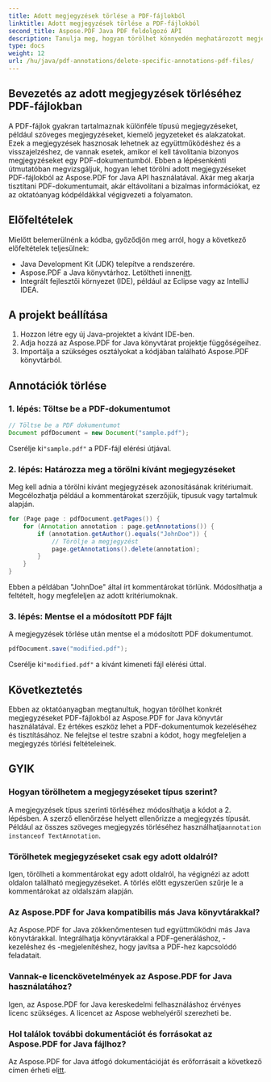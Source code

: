 ```yaml
---
title: Adott megjegyzések törlése a PDF-fájlokból
linktitle: Adott megjegyzések törlése a PDF-fájlokból
second_title: Aspose.PDF Java PDF feldolgozó API
description: Tanulja meg, hogyan törölhet könnyedén meghatározott megjegyzéseket PDF-fájlokból az Aspose.PDF for Java segítségével. Lépésről lépésre útmutató kódpéldákkal a precíz PDF-annotációk kezeléséhez.
type: docs
weight: 12
url: /hu/java/pdf-annotations/delete-specific-annotations-pdf-files/
---
```


## Bevezetés az adott megjegyzések törléséhez PDF-fájlokban

A PDF-fájlok gyakran tartalmaznak különféle típusú megjegyzéseket, például szöveges megjegyzéseket, kiemelő jegyzeteket és alakzatokat. Ezek a megjegyzések hasznosak lehetnek az együttműködéshez és a visszajelzéshez, de vannak esetek, amikor el kell távolítania bizonyos megjegyzéseket egy PDF-dokumentumból. Ebben a lépésenkénti útmutatóban megvizsgáljuk, hogyan lehet törölni adott megjegyzéseket PDF-fájlokból az Aspose.PDF for Java API használatával. Akár meg akarja tisztítani PDF-dokumentumait, akár eltávolítani a bizalmas információkat, ez az oktatóanyag kódpéldákkal végigvezeti a folyamaton.

## Előfeltételek

Mielőtt belemerülnénk a kódba, győződjön meg arról, hogy a következő előfeltételek teljesülnek:

- Java Development Kit (JDK) telepítve a rendszerére.
-  Aspose.PDF a Java könyvtárhoz. Letöltheti innen[itt](https://releases.aspose.com/pdf/java/).
- Integrált fejlesztői környezet (IDE), például az Eclipse vagy az IntelliJ IDEA.

## A projekt beállítása

1. Hozzon létre egy új Java-projektet a kívánt IDE-ben.
2. Adja hozzá az Aspose.PDF for Java könyvtárat projektje függőségeihez.
3. Importálja a szükséges osztályokat a kódjában található Aspose.PDF könyvtárból.

## Annotációk törlése

### 1. lépés: Töltse be a PDF-dokumentumot

```java
// Töltse be a PDF dokumentumot
Document pdfDocument = new Document("sample.pdf");
```

 Cserélje ki`"sample.pdf"` a PDF-fájl elérési útjával.

### 2. lépés: Határozza meg a törölni kívánt megjegyzéseket

Meg kell adnia a törölni kívánt megjegyzések azonosításának kritériumait. Megcélozhatja például a kommentárokat szerzőjük, típusuk vagy tartalmuk alapján.

```java
for (Page page : pdfDocument.getPages()) {
    for (Annotation annotation : page.getAnnotations()) {
        if (annotation.getAuthor().equals("JohnDoe")) {
            // Törölje a megjegyzést
            page.getAnnotations().delete(annotation);
        }
    }
}
```

Ebben a példában "JohnDoe" által írt kommentárokat törlünk. Módosíthatja a feltételt, hogy megfeleljen az adott kritériumoknak.

### 3. lépés: Mentse el a módosított PDF fájlt

A megjegyzések törlése után mentse el a módosított PDF dokumentumot.

```java
pdfDocument.save("modified.pdf");
```

 Cserélje ki`"modified.pdf"` a kívánt kimeneti fájl elérési úttal.

## Következtetés

Ebben az oktatóanyagban megtanultuk, hogyan törölhet konkrét megjegyzéseket PDF-fájlokból az Aspose.PDF for Java könyvtár használatával. Ez értékes eszköz lehet a PDF-dokumentumok kezeléséhez és tisztításához. Ne felejtse el testre szabni a kódot, hogy megfeleljen a megjegyzés törlési feltételeinek.

## GYIK

### Hogyan törölhetem a megjegyzéseket típus szerint?

 A megjegyzések típus szerinti törléséhez módosíthatja a kódot a 2. lépésben. A szerző ellenőrzése helyett ellenőrizze a megjegyzés típusát. Például az összes szöveges megjegyzés törléséhez használhatja`annotation instanceof TextAnnotation`.

### Törölhetek megjegyzéseket csak egy adott oldalról?

Igen, törölheti a kommentárokat egy adott oldalról, ha végignézi az adott oldalon található megjegyzéseket. A törlés előtt egyszerűen szűrje le a kommentárokat az oldalszám alapján.

### Az Aspose.PDF for Java kompatibilis más Java könyvtárakkal?

Az Aspose.PDF for Java zökkenőmentesen tud együttműködni más Java könyvtárakkal. Integrálhatja könyvtárakkal a PDF-generáláshoz, -kezeléshez és -megjelenítéshez, hogy javítsa a PDF-hez kapcsolódó feladatait.

### Vannak-e licenckövetelmények az Aspose.PDF for Java használatához?

Igen, az Aspose.PDF for Java kereskedelmi felhasználáshoz érvényes licenc szükséges. A licencet az Aspose webhelyéről szerezheti be.

### Hol találok további dokumentációt és forrásokat az Aspose.PDF for Java fájlhoz?

 Az Aspose.PDF for Java átfogó dokumentációját és erőforrásait a következő címen érheti el[itt](https://reference.aspose.com/pdf/java/).